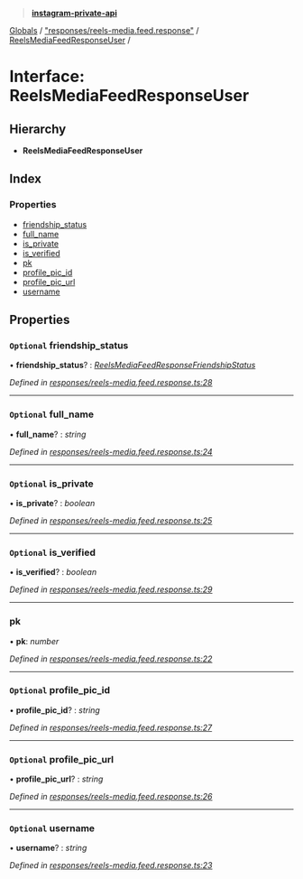 > **[instagram-private-api](../README.md)**

[Globals](../README.md) / ["responses/reels-media.feed.response"](../modules/_responses_reels_media_feed_response_.md) / [ReelsMediaFeedResponseUser](_responses_reels_media_feed_response_.reelsmediafeedresponseuser.md) /

# Interface: ReelsMediaFeedResponseUser

## Hierarchy

* **ReelsMediaFeedResponseUser**

## Index

### Properties

* [friendship_status](_responses_reels_media_feed_response_.reelsmediafeedresponseuser.md#optional-friendship_status)
* [full_name](_responses_reels_media_feed_response_.reelsmediafeedresponseuser.md#optional-full_name)
* [is_private](_responses_reels_media_feed_response_.reelsmediafeedresponseuser.md#optional-is_private)
* [is_verified](_responses_reels_media_feed_response_.reelsmediafeedresponseuser.md#optional-is_verified)
* [pk](_responses_reels_media_feed_response_.reelsmediafeedresponseuser.md#pk)
* [profile_pic_id](_responses_reels_media_feed_response_.reelsmediafeedresponseuser.md#optional-profile_pic_id)
* [profile_pic_url](_responses_reels_media_feed_response_.reelsmediafeedresponseuser.md#optional-profile_pic_url)
* [username](_responses_reels_media_feed_response_.reelsmediafeedresponseuser.md#optional-username)

## Properties

### `Optional` friendship_status

• **friendship_status**? : *[ReelsMediaFeedResponseFriendshipStatus](_responses_reels_media_feed_response_.reelsmediafeedresponsefriendshipstatus.md)*

*Defined in [responses/reels-media.feed.response.ts:28](https://github.com/dilame/instagram-private-api/blob/e9c516c/src/responses/reels-media.feed.response.ts#L28)*

___

### `Optional` full_name

• **full_name**? : *string*

*Defined in [responses/reels-media.feed.response.ts:24](https://github.com/dilame/instagram-private-api/blob/e9c516c/src/responses/reels-media.feed.response.ts#L24)*

___

### `Optional` is_private

• **is_private**? : *boolean*

*Defined in [responses/reels-media.feed.response.ts:25](https://github.com/dilame/instagram-private-api/blob/e9c516c/src/responses/reels-media.feed.response.ts#L25)*

___

### `Optional` is_verified

• **is_verified**? : *boolean*

*Defined in [responses/reels-media.feed.response.ts:29](https://github.com/dilame/instagram-private-api/blob/e9c516c/src/responses/reels-media.feed.response.ts#L29)*

___

###  pk

• **pk**: *number*

*Defined in [responses/reels-media.feed.response.ts:22](https://github.com/dilame/instagram-private-api/blob/e9c516c/src/responses/reels-media.feed.response.ts#L22)*

___

### `Optional` profile_pic_id

• **profile_pic_id**? : *string*

*Defined in [responses/reels-media.feed.response.ts:27](https://github.com/dilame/instagram-private-api/blob/e9c516c/src/responses/reels-media.feed.response.ts#L27)*

___

### `Optional` profile_pic_url

• **profile_pic_url**? : *string*

*Defined in [responses/reels-media.feed.response.ts:26](https://github.com/dilame/instagram-private-api/blob/e9c516c/src/responses/reels-media.feed.response.ts#L26)*

___

### `Optional` username

• **username**? : *string*

*Defined in [responses/reels-media.feed.response.ts:23](https://github.com/dilame/instagram-private-api/blob/e9c516c/src/responses/reels-media.feed.response.ts#L23)*